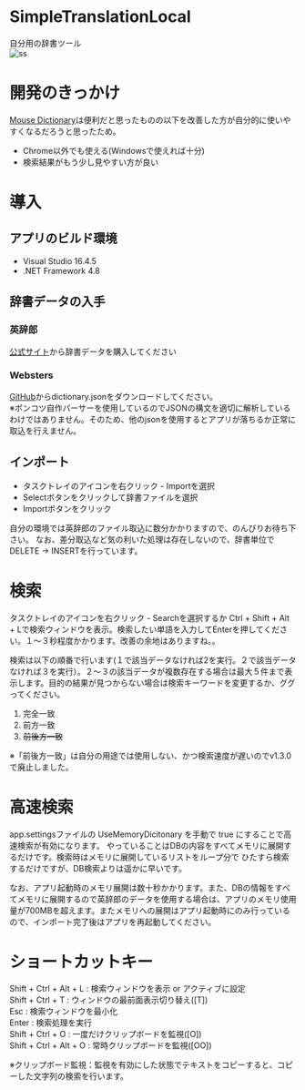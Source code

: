 # SimpleTranslationLocal
自分用の辞書ツール  
![ss](https://user-images.githubusercontent.com/31182578/108478936-749ed200-72d8-11eb-86b9-91e34093fb3e.png)

# 開発のきっかけ
[Mouse Dictionary](https://qiita.com/wtetsu/items/c43232c6c44918e977c9)は便利だと思ったものの以下を改善した方が自分的に使いやすくなるだろうと思ったため。
* Chrome以外でも使える(Windowsで使えれば十分)
* 検索結果がもう少し見やすい方が良い


# 導入
## アプリのビルド環境
* Visual Studio 16.4.5  
* .NET Framework 4.8

## 辞書データの入手
### 英辞郎
[公式サイト](https://www.eijiro.jp/index.shtml)から辞書データを購入してください

### Websters
[GitHub](https://github.com/matthewreagan/WebstersEnglishDictionary)からdictionary.jsonをダウンロードしてください。  
※ポンコツ自作パーサーを使用しているのでJSONの構文を適切に解析しているわけではありません。そのため、他のjsonを使用するとアプリが落ちるか正常に取込を行えません。

## インポート
* タスクトレイのアイコンを右クリック - Importを選択
* Selectボタンをクリックして辞書ファイルを選択
* Importボタンをクリック

自分の環境では英辞郎のファイル取込に数分かかりますので、のんびりお待ち下さい。
なお、差分取込など気の利いた処理は存在しないので、辞書単位でDELETE → INSERTを行っています。

# 検索
タスクトレイのアイコンを右クリック - Searchを選択するか Ctrl + Shift  + Alt + Lで検索ウィンドウを表示。検索したい単語を入力してEnterを押してください。１～３秒程度かかります。改善の余地はありますね。。

検索は以下の順番で行います(１で該当データなければ2を実行。２で該当データなければ３を実行）。２～３の該当データが複数存在する場合は最大５件まで表示します。目的の結果が見つからない場合は検索キーワードを変更するか、ググってください。
1. 完全一致
2. 前方一致
3. ~~前後方一致~~ 

※「前後方一致」は自分の用途では使用しない、かつ検索速度が遅いのでv1.3.0で廃止しました。

# 高速検索
app.settingsファイルの UseMemoryDicitonary を手動で true にすることで高速検索が有効になります。
やっていることはDBの内容をすべてメモリに展開するだけです。検索時はメモリに展開しているリストをループ分で
ひたすら検索するだけですが、DB検索よりは遥かに早いです。

なお、アプリ起動時のメモリ展開は数十秒かかります。また、DBの情報をすべてメモリに展開するので英辞郎のデータを使用する場合は、アプリのメモリ使用量が700MBを超えます。またメモリへの展開はアプリ起動時にのみ行っているので、インポート完了後はアプリを再起動してください。


# ショートカットキー
Shift + Ctrl + Alt + L : 検索ウィンドウを表示 or アクティブに設定  
Shift + Ctrl + T : ウィンドウの最前面表示切り替え([T])  
Esc : 検索ウィンドウを最小化  
Enter : 検索処理を実行  
Shift + Ctrl + O : 一度だけクリップボードを監視([O])  
Shift + Ctrl + Alt + O : 常時クリップボードを監視([OO])  

※クリップボード監視：監視を有効にした状態でテキストをコピーすると、コピーした文字列の検索を行います。


